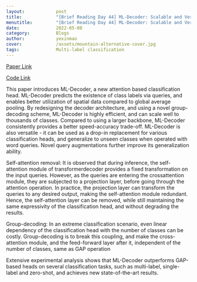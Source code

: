 ```yaml
---
layout:            post
title:             "[Brief Reading Day 44] ML-Decoder: Scalable and Versatile Classification Head"
menutitle:         "[Brief Reading Day 44] ML-Decoder: Scalable and Versatile Classification Head"
date:              2022-05-08
category:          Blogs
author:            yexinmao
cover:             /assets/mountain-alternative-cover.jpg
tags:              Multi-label classification
---
```


[Paper Link](https://arxiv.org/pdf/2111.12933v2)

[Code Link](https://github.com/Alibaba-MIIL/ML_Decoder)

This paper introduces ML-Decoder, a new attention based classification head. ML-Decoder predicts the existence of class labels via queries, and enables better utilization of spatial data compared to global average pooling. By redesigning the decoder architecture, and using a novel group-decoding scheme, ML-Decoder is highly efficient, and can scale well to thousands of classes. Compared to using a larger backbone, ML-Decoder consistently provides a better speed-accuracy trade-off. ML-Decoder is also versatile - it can be used as a drop-in replacement for various classification heads, and generalize to unseen
classes when operated with word queries. Novel query augmentations further improve its generalization ability.

Self-attention removal: It is observed that during inference, the self-attention module of transformerdecoder provides a fixed transformation on the input
queries. However, as the queries are entering the crossattention module, they are subjected to a projection layer, before going through the attention operation. In practice, the projection layer can transform the queries to any desired output, making the self-attention module redundant. Hence, the self-attention layer can be removed, while still maintaining the same expressivity of the classification head, and without degrading the results.

Group-decoding: In an extreme classification scenario, even linear dependency of the classification head with the number of classes can be costly. Group-decoding is to break this coupling, and make the cross-attention module, and the feed-forward layer after it, independent of the number of classes, same as GAP operation

Extensive experimental analysis shows that ML-Decoder outperforms GAP-based heads on several classification tasks, such as multi-label, single-label
and zero-shot, and achieves new state-of-the-art results.
